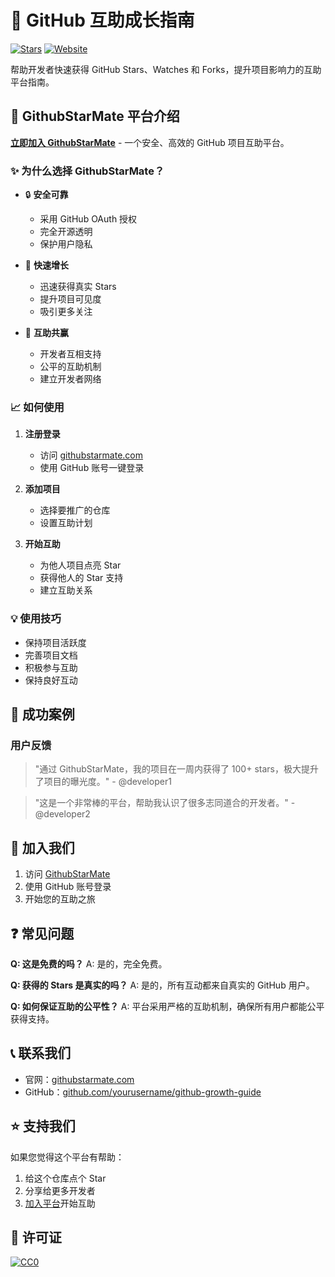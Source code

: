 # 🌟 GitHub 互助成长指南

[![Stars](https://img.shields.io/github/stars/yourusername/github-growth-guide?style=social)](https://github.com/yourusername/github-growth-guide/stargazers)
[![Website](https://img.shields.io/badge/官网-GithubStarMate-ff69b4)](https://githubstarmate.com)

帮助开发者快速获得 GitHub Stars、Watches 和 Forks，提升项目影响力的互助平台指南。

## 🚀 GithubStarMate 平台介绍

[**立即加入 GithubStarMate**](https://githubstarmate.com) - 一个安全、高效的 GitHub 项目互助平台。

### ✨ 为什么选择 GithubStarMate？

- 🔒 **安全可靠**
  - 采用 GitHub OAuth 授权
  - 完全开源透明
  - 保护用户隐私

- 🚀 **快速增长**
  - 迅速获得真实 Stars
  - 提升项目可见度
  - 吸引更多关注

- 🤝 **互助共赢**
  - 开发者互相支持
  - 公平的互助机制
  - 建立开发者网络

### 📈 如何使用

1. **注册登录**
   - 访问 [githubstarmate.com](https://githubstarmate.com)
   - 使用 GitHub 账号一键登录

2. **添加项目**
   - 选择要推广的仓库
   - 设置互助计划

3. **开始互助**
   - 为他人项目点亮 Star
   - 获得他人的 Star 支持
   - 建立互助关系

### 💡 使用技巧

- 保持项目活跃度
- 完善项目文档
- 积极参与互助
- 保持良好互动

## 🌟 成功案例

### 用户反馈

> "通过 GithubStarMate，我的项目在一周内获得了 100+ stars，极大提升了项目的曝光度。" - @developer1

> "这是一个非常棒的平台，帮助我认识了很多志同道合的开发者。" - @developer2

## 🤝 加入我们

1. 访问 [GithubStarMate](https://githubstarmate.com)
2. 使用 GitHub 账号登录
3. 开始您的互助之旅

## ❓ 常见问题

**Q: 这是免费的吗？**
A: 是的，完全免费。

**Q: 获得的 Stars 是真实的吗？**
A: 是的，所有互动都来自真实的 GitHub 用户。

**Q: 如何保证互助的公平性？**
A: 平台采用严格的互助机制，确保所有用户都能公平获得支持。

## 📞 联系我们

- 官网：[githubstarmate.com](https://githubstarmate.com)
- GitHub：[github.com/yourusername/github-growth-guide](https://github.com/yourusername/github-growth-guide)

## ⭐ 支持我们

如果您觉得这个平台有帮助：
1. 给这个仓库点个 Star
2. 分享给更多开发者
3. [加入平台](https://githubstarmate.com)开始互助

## 📖 许可证

[![CC0](https://licensebuttons.net/p/zero/1.0/88x31.png)](https://creativecommons.org/publicdomain/zero/1.0/deed.zh)
